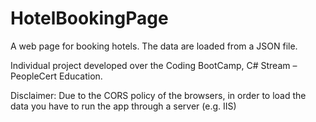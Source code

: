 # HotelBookingPage

A web page for booking hotels. The data are loaded from a JSON file.

Individual project developed over the Coding BootCamp, C# Stream – PeopleCert Education.

Disclaimer: Due to the CORS policy of the browsers, in order to load the data you have to run the app through a server (e.g. IIS)
